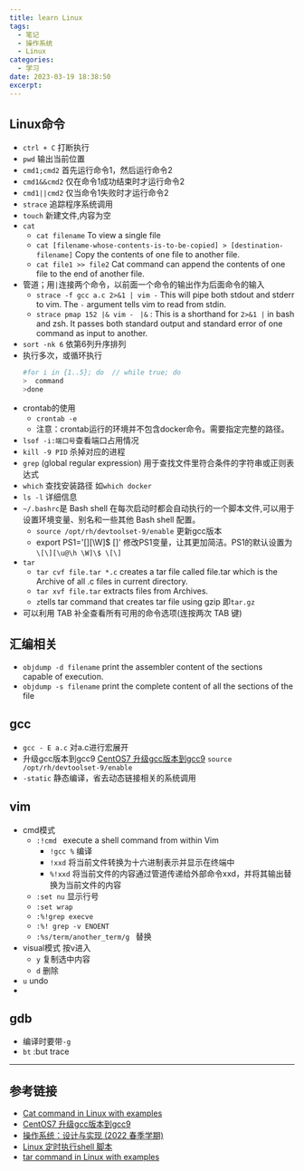 ```yaml
---
title: learn Linux
tags:
  - 笔记
  - 操作系统
  - Linux
categories:
  - 学习
date: 2023-03-19 18:38:50
excerpt:
---
```

## Linux命令
- `ctrl + C` 打断执行
- `pwd` 输出当前位置
- `cmd1;cmd2` 首先运行命令1，然后运行命令2
- `cmd1&&cmd2` 仅在命令1成功结束时才运行命令2
- `cmd1||cmd2` 仅当命令1失败时才运行命令2
- `strace`  追踪程序系统调用
- `touch` 新建文件,内容为空
- `cat` 
  - `cat filename` To view a single file
  - `cat [filename-whose-contents-is-to-be-copied] > [destination-filename]` Copy the contents of one file to another file. 
  - `cat file1 >> file2` Cat command can append the contents of one file to the end of another file.
- 管道；用`|`连接两个命令，以前面一个命令的输出作为后面命令的输入
  - `strace -f gcc a.c 2>&1 | vim -` This will pipe both stdout and stderr to vim. The `-` argument tells vim to read from stdin.
  - `strace pmap 152 |& vim - `
     `|&` : This is a shorthand for `2>&1 |` in bash and zsh. It passes both standard output and standard error of one command as input to another.
- `sort -nk 6` 依第6列升序排列
- 执行多次，或循环执行
  ```bash
  #for i in {1..5}; do  // while true; do
  >  command 
  >done
  ```
- crontab的使用
  - `crontab -e` 
  - 注意：crontab运行的环境并不包含docker命令。需要指定完整的路径。
- `lsof -i:端口号`查看端口占用情况
- `kill -9 PID` 杀掉对应的进程
- `grep` (global regular expression)  用于查找文件里符合条件的字符串或正则表达式
- `which` 查找安装路径 如`which docker`
- `ls -l` 详细信息
- `~/.bashrc`是 Bash shell 在每次启动时都会自动执行的一个脚本文件,可以用于设置环境变量、别名和一些其他 Bash shell 配置。
  - `source /opt/rh/devtoolset-9/enable` 更新gcc版本
  - export PS1='\[\][\W]\$ \[\]' 修改PS1变量，让其更加简洁。PS1的默认设置为`\[\][\u@\h \W]\$ \[\]`
- `tar`
  - `tar cvf file.tar *.c` creates a tar file called file.tar which is the Archive of all .c files in current directory. 
  - `tar xvf file.tar` extracts files from Archives. 
  - `z`tells tar command that creates tar file using gzip 即`tar.gz`
- 可以利用 TAB 补全查看所有可用的命令选项(连按两次 TAB 键)
## 汇编相关
- `objdump -d filename` print the assembler content of the sections capable of execution.
- `objdump -s filename`  print the complete content of all the sections of the file

## gcc
  - `gcc - E a.c` 对a.c进行宏展开
  - 升级gcc版本到gcc9 [CentOS7 升级gcc版本到gcc9](https://blog.csdn.net/xunye_dream/article/details/108918316)
    `source /opt/rh/devtoolset-9/enable`
  - `-static` 静态编译，省去动态链接相关的系统调用

## vim
- cmd模式
  - `:!cmd ` execute a shell command from within Vim
    - `!gcc %` 编译
    - `!xxd`  将当前文件转换为十六进制表示并显示在终端中
    - `%!xxd` 将当前文件的内容通过管道传递给外部命令xxd，并将其输出替换为当前文件的内容
  - `:set nu` 显示行号
  - `:set wrap`
  - `:%!grep execve`
  - `:%! grep -v ENOENT`
  - `:%s/term/another_term/g ` 替换
- visual模式 按v进入
  - `y` 复制选中内容
  - `d` 删除
- `u` undo
- 

## gdb
- 编译时要带`-g`
- `bt` :but trace

---

## 参考链接
- [Cat command in Linux with examples](https://www.geeksforgeeks.org/cat-command-in-linux-with-examples/)
- [CentOS7 升级gcc版本到gcc9](https://blog.csdn.net/xunye_dream/article/details/108918316)
- [操作系统：设计与实现 (2022 春季学期)](https://jyywiki.cn/OS/2022/)
- [Linux 定时执行shell 脚本](https://blog.csdn.net/lc013/article/details/103775702)
- [tar command in Linux with examples](https://www.geeksforgeeks.org/tar-command-linux-examples)